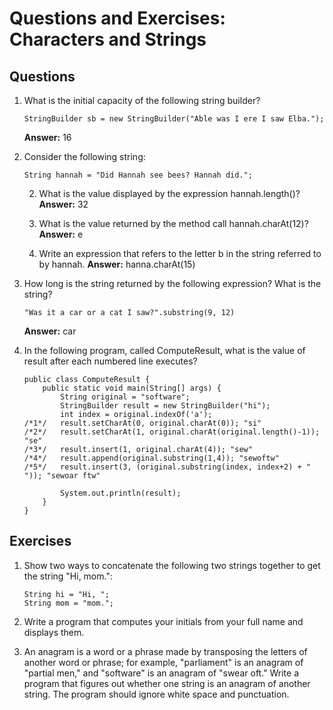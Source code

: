 # Questions and Exercises: Characters and Strings

## Questions

1. What is the initial capacity of the following string builder?
    ```
    StringBuilder sb = new StringBuilder("Able was I ere I saw Elba.");
    ```
    **Answer:** 16

2. Consider the following string:
    ```
    String hannah = "Did Hannah see bees? Hannah did.";
    ```

    2. What is the value displayed by the expression hannah.length()?
        **Answer:** 32

    3. What is the value returned by the method call hannah.charAt(12)?
        **Answer:** e

    4. Write an expression that refers to the letter b in the string referred to by hannah.
        **Answer:** hanna.charAt(15)

3. How long is the string returned by the following expression? What is the string?
    ```
    "Was it a car or a cat I saw?".substring(9, 12)
    ```
    **Answer:** car

4. In the following program, called ComputeResult, what is the value of result after each numbered line executes?
    ```
    public class ComputeResult {
        public static void main(String[] args) {
            String original = "software";
            StringBuilder result = new StringBuilder("hi");
            int index = original.indexOf('a');
    /*1*/   result.setCharAt(0, original.charAt(0)); "si"
    /*2*/   result.setCharAt(1, original.charAt(original.length()-1)); "se"
    /*3*/   result.insert(1, original.charAt(4)); "sew"
    /*4*/   result.append(original.substring(1,4)); "sewoftw"
    /*5*/   result.insert(3, (original.substring(index, index+2) + " ")); "sewoar ftw"

            System.out.println(result);
        }
    }
    ```

## Exercises

1. Show two ways to concatenate the following two strings together to get the string "Hi, mom.":
    ```
    String hi = "Hi, ";
    String mom = "mom.";
    ```

2. Write a program that computes your initials from your full name and displays them.

3. An anagram is a word or a phrase made by transposing the letters of another word or phrase; for example, "parliament" is an anagram of "partial men," and "software" is an anagram of "swear oft." Write a program that figures out whether one string is an anagram of another string. The program should ignore white space and punctuation.
